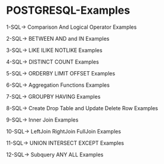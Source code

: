 # POSTGRESQL-Examples

1-SQL-> Comparison And Logical Operator Examples

2-SQL-> BETWEEN AND and IN Examples

3-SQL-> LIKE ILIKE NOTLIKE Examples

4-SQL-> DISTINCT COUNT Examples

5-SQL-> ORDERBY LIMIT OFFSET Examples

6-SQL-> Aggregation Functions Examples

7-SQL-> GROUPBY HAVING Examples

8-SQL-> Create Drop Table and Update Delete Row Examples

9-SQL-> Inner Join Examples

10-SQL-> LeftJoin RightJoin FullJoin Examples

11-SQL-> UNION INTERSECT EXCEPT Examples

12-SQL-> Subquery ANY ALL Examples
